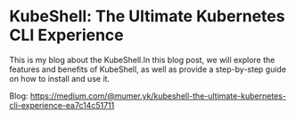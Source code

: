 # KubeShell: The Ultimate Kubernetes CLI Experience
This is my blog about the KubeShell.In this blog post, we will explore the features and benefits of KubeShell, as well as provide a step-by-step guide on how to install and use it.

Blog: https://medium.com/@mumer.yk/kubeshell-the-ultimate-kubernetes-cli-experience-ea7c14c51711
